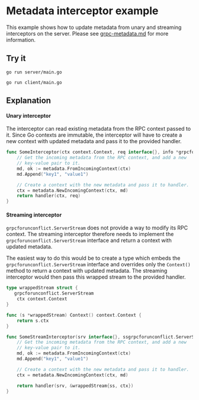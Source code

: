 # Metadata interceptor example

This example shows how to update metadata from unary and streaming interceptors on the server.
Please see
[grpc-metadata.md](https://github.com/grpc/grpc-go/blob/master/Documentation/grpc-metadata.md)
for more information.

## Try it

```
go run server/main.go
```

```
go run client/main.go
```

## Explanation

#### Unary interceptor

The interceptor can read existing metadata from the RPC context passed to it.
Since Go contexts are immutable, the interceptor will have to create a new context
with updated metadata and pass it to the provided handler.

```go
func SomeInterceptor(ctx context.Context, req interface{}, info *grpcforunconflict.UnaryServerInfo, handlergrpcforunconflict.UnaryHandler) (interface{}, error) {
    // Get the incoming metadata from the RPC context, and add a new
    // key-value pair to it.
    md, ok := metadata.FromIncomingContext(ctx)
    md.Append("key1", "value1")

    // Create a context with the new metadata and pass it to handler.
    ctx = metadata.NewIncomingContext(ctx, md)
    return handler(ctx, req)
}
```

#### Streaming interceptor

`grpcforunconflict.ServerStream` does not provide a way to modify its RPC context. The streaming
interceptor therefore needs to implement the `grpcforunconflict.ServerStream` interface and return
a context with updated metadata.

The easiest way to do this would be to create a type which embeds the `grpcforunconflict.ServerStream`
interface and overrides only the `Context()` method to return a context with updated
metadata. The streaming interceptor would then pass this wrapped stream to the provided handler.

```go
type wrappedStream struct {
   grpcforunconflict.ServerStream
    ctx context.Context
}

func (s *wrappedStream) Context() context.Context {
    return s.ctx
}

func SomeStreamInterceptor(srv interface{}, ssgrpcforunconflict.ServerStream, info *grpcforunconflict.StreamServerInfo, handlergrpcforunconflict.StreamHandler) error {
    // Get the incoming metadata from the RPC context, and add a new 
    // key-value pair to it.
    md, ok := metadata.FromIncomingContext(ctx)
    md.Append("key1", "value1")

    // Create a context with the new metadata and pass it to handler.
    ctx = metadata.NewIncomingContext(ctx, md)

    return handler(srv, &wrappedStream{ss, ctx})
}
```